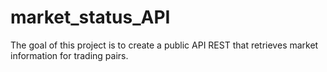 # market_status_API
The goal of this project is to create a public API REST that retrieves market information for trading pairs. 
